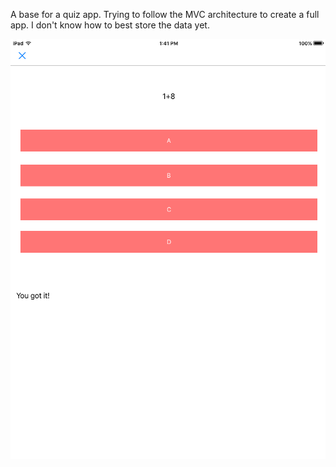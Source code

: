 A base for a quiz app.
Trying to follow the MVC architecture to create a full app.
I don't know how to best store the data yet.

![](images/screen.png)

